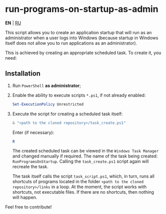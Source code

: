 # run-programs-on-startup-as-admin

**EN** | [RU](README_ru.md)

This script allows you to create an application startup that will run as an administrator when a user logs into Windows (because startup in Windows itself does not allow you to run applications as an administrator).

This is achieved by creating an appropriate scheduled task. To create it, you need:

## Installation

1. Run `PowerShell` **as administrator**;

2. Enable the ability to execute scripts `*.ps1`, if not already enabled:

    ```powershell
    Set-ExecutionPolicy Unrestricted
    ```

3. Execute the script for creating a scheduled task itself:

    ```powershell
    & "<path to the cloned repository>/task_create.ps1"
    ```

    Enter (if necessary):

    ```powershell
    R
    ```

    The created scheduled task can be viewed in the `Windows Task Manager` and changed manually if required. The name of the task being created: `RunProgramsOnStartup`. Calling the `task_create.ps1` script again will recreate the task.

    The task itself calls the script `task_script.ps1`, which, in turn, runs all shortcuts of programs located in the folder `<path to the cloned repository>/links` in a loop. At the moment, the script works with shortcuts, not executable files. If there are no shortcuts, then nothing will happen.

Feel free to contribute!
